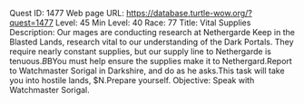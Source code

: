 Quest ID: 1477
Web page URL: https://database.turtle-wow.org/?quest=1477
Level: 45
Min Level: 40
Race: 77
Title: Vital Supplies
Description: Our mages are conducting research at Nethergarde Keep in the Blasted Lands, research vital to our understanding of the Dark Portals. They require nearly constant supplies, but our supply line to Nethergarde is tenuous.$B$BYou must help ensure the supplies make it to Nethergard.Report to Watchmaster Sorigal in Darkshire, and do as he asks.This task will take you into hostile lands, $N.Prepare yourself.
Objective: Speak with Watchmaster Sorigal.
